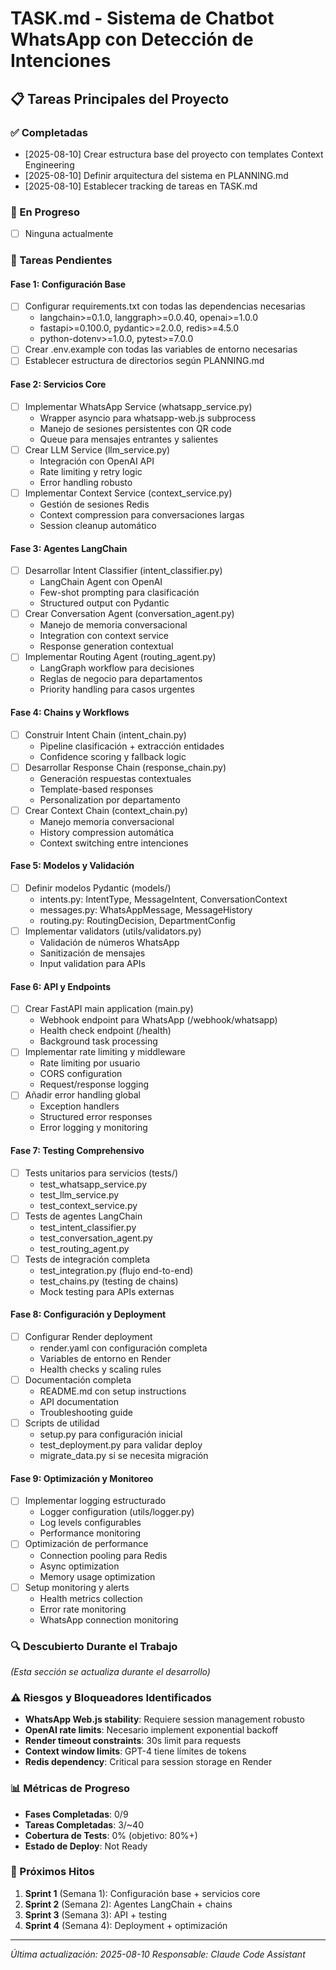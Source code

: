 # TASK.md - Sistema de Chatbot WhatsApp con Detección de Intenciones

## 📋 **Tareas Principales del Proyecto**

### **✅ Completadas**
- [2025-08-10] Crear estructura base del proyecto con templates Context Engineering
- [2025-08-10] Definir arquitectura del sistema en PLANNING.md
- [2025-08-10] Establecer tracking de tareas en TASK.md

### **🔄 En Progreso**
- [ ] Ninguna actualmente

### **📝 Tareas Pendientes**

#### **Fase 1: Configuración Base** 
- [ ] Configurar requirements.txt con todas las dependencias necesarias
  - langchain>=0.1.0, langgraph>=0.0.40, openai>=1.0.0
  - fastapi>=0.100.0, pydantic>=2.0.0, redis>=4.5.0
  - python-dotenv>=1.0.0, pytest>=7.0.0
- [ ] Crear .env.example con todas las variables de entorno necesarias
- [ ] Establecer estructura de directorios según PLANNING.md

#### **Fase 2: Servicios Core**
- [ ] Implementar WhatsApp Service (whatsapp_service.py)
  - Wrapper asyncio para whatsapp-web.js subprocess
  - Manejo de sesiones persistentes con QR code
  - Queue para mensajes entrantes y salientes
- [ ] Crear LLM Service (llm_service.py) 
  - Integración con OpenAI API
  - Rate limiting y retry logic
  - Error handling robusto
- [ ] Implementar Context Service (context_service.py)
  - Gestión de sesiones Redis
  - Context compression para conversaciones largas
  - Session cleanup automático

#### **Fase 3: Agentes LangChain**
- [ ] Desarrollar Intent Classifier (intent_classifier.py)
  - LangChain Agent con OpenAI
  - Few-shot prompting para clasificación
  - Structured output con Pydantic
- [ ] Crear Conversation Agent (conversation_agent.py)
  - Manejo de memoria conversacional
  - Integration con context service
  - Response generation contextual
- [ ] Implementar Routing Agent (routing_agent.py)
  - LangGraph workflow para decisiones
  - Reglas de negocio para departamentos
  - Priority handling para casos urgentes

#### **Fase 4: Chains y Workflows**
- [ ] Construir Intent Chain (intent_chain.py)
  - Pipeline clasificación + extracción entidades
  - Confidence scoring y fallback logic
- [ ] Desarrollar Response Chain (response_chain.py)  
  - Generación respuestas contextuales
  - Template-based responses
  - Personalization por departamento
- [ ] Crear Context Chain (context_chain.py)
  - Manejo memoria conversacional
  - History compression automática
  - Context switching entre intenciones

#### **Fase 5: Modelos y Validación**
- [ ] Definir modelos Pydantic (models/)
  - intents.py: IntentType, MessageIntent, ConversationContext
  - messages.py: WhatsAppMessage, MessageHistory
  - routing.py: RoutingDecision, DepartmentConfig
- [ ] Implementar validators (utils/validators.py)
  - Validación de números WhatsApp
  - Sanitización de mensajes
  - Input validation para APIs

#### **Fase 6: API y Endpoints**
- [ ] Crear FastAPI main application (main.py)
  - Webhook endpoint para WhatsApp (/webhook/whatsapp)
  - Health check endpoint (/health)
  - Background task processing
- [ ] Implementar rate limiting y middleware
  - Rate limiting por usuario
  - CORS configuration
  - Request/response logging
- [ ] Añadir error handling global
  - Exception handlers
  - Structured error responses
  - Error logging y monitoring

#### **Fase 7: Testing Comprehensivo**
- [ ] Tests unitarios para servicios (tests/)
  - test_whatsapp_service.py
  - test_llm_service.py  
  - test_context_service.py
- [ ] Tests de agentes LangChain
  - test_intent_classifier.py
  - test_conversation_agent.py
  - test_routing_agent.py
- [ ] Tests de integración completa
  - test_integration.py (flujo end-to-end)
  - test_chains.py (testing de chains)
  - Mock testing para APIs externas

#### **Fase 8: Configuración y Deployment**
- [ ] Configurar Render deployment
  - render.yaml con configuración completa
  - Variables de entorno en Render
  - Health checks y scaling rules
- [ ] Documentación completa
  - README.md con setup instructions
  - API documentation
  - Troubleshooting guide
- [ ] Scripts de utilidad
  - setup.py para configuración inicial
  - test_deployment.py para validar deploy
  - migrate_data.py si se necesita migración

#### **Fase 9: Optimización y Monitoreo**
- [ ] Implementar logging estructurado
  - Logger configuration (utils/logger.py)
  - Log levels configurables
  - Performance monitoring
- [ ] Optimización de performance
  - Connection pooling para Redis
  - Async optimization
  - Memory usage optimization
- [ ] Setup monitoring y alerts
  - Health metrics collection
  - Error rate monitoring
  - WhatsApp connection monitoring

### **🔍 Descubierto Durante el Trabajo**
*(Esta sección se actualiza durante el desarrollo)*

### **⚠️ Riesgos y Bloqueadores Identificados**
- **WhatsApp Web.js stability**: Requiere session management robusto
- **OpenAI rate limits**: Necesario implement exponential backoff
- **Render timeout constraints**: 30s limit para requests
- **Context window limits**: GPT-4 tiene límites de tokens
- **Redis dependency**: Critical para session storage en Render

### **📊 Métricas de Progreso**
- **Fases Completadas**: 0/9
- **Tareas Completadas**: 3/~40 
- **Cobertura de Tests**: 0% (objetivo: 80%+)
- **Estado de Deploy**: Not Ready

### **🎯 Próximos Hitos**
1. **Sprint 1** (Semana 1): Configuración base + servicios core
2. **Sprint 2** (Semana 2): Agentes LangChain + chains
3. **Sprint 3** (Semana 3): API + testing
4. **Sprint 4** (Semana 4): Deployment + optimización

---
*Última actualización: 2025-08-10*
*Responsable: Claude Code Assistant*